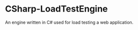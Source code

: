 CSharp-LoadTestEngine
=====================

An engine written in C# used for load testing a web application.